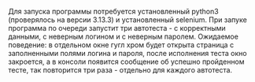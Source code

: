 Для запуска программы потребуется установленный python3 (проверялось на версии 3.13.3) и установленный selenium.
При запуке программа по очереди запустит три автотеста - с корректными данными, с неверным логином и с неверным паролем.
Ожидаемое поведение: в отдельном окне гугл хром будет открыта страница с заполненными полями логина и пароля, после исполнения теста окно закроется, а в консоли появится сообщение об успешно пройденном тесте, так повторится три раза - отдельно для каждого автотеста.
